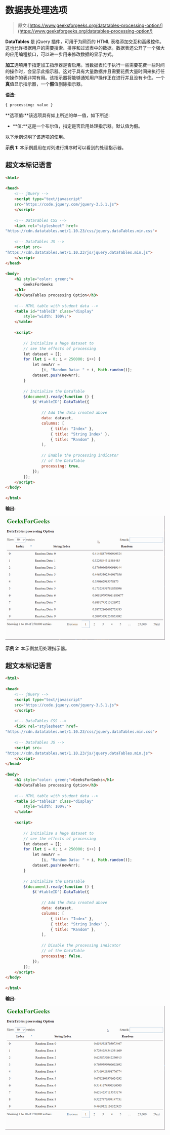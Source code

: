 # 数据表处理选项

> 原文:[https://www.geeksforgeeks.org/datatables-processing-option/](https://www.geeksforgeeks.org/datatables-processing-option/)

**DataTables** 是 jQuery 插件，可用于为网页的 HTML 表格添加交互和高级控件。这也允许根据用户的需要搜索、排序和过滤表中的数据。数据表还公开了一个强大的应用编程接口，可以进一步用来修改数据的显示方式。

**加工**选项用于指定加工指示器是否启用。当数据表忙于执行一些需要花费一些时间的操作时，会显示此指示器。这对于具有大量数据并且需要花费大量时间来执行任何操作的表非常有用。该指示器将能够通知用户操作正在进行并且没有卡住。一个**真**值显示指示器，一个**假**值删除指示器。

**语法:**

```html
{ processing: value }
```

**选项值:**该选项具有如上所述的单一值，如下所述:

*   **值:**这是一个布尔值，指定是否启用处理指示器。默认值为假。

以下示例说明了该选项的使用。

**示例 1:** 本示例启用在对列进行排序时可以看到的处理指示器。

## 超文本标记语言

```html
<html>

<head>
    <!-- jQuery -->
    <script type="text/javascript" 
    src="https://code.jquery.com/jquery-3.5.1.js">
    </script>

    <!-- DataTables CSS -->
    <link rel="stylesheet" href=
"https://cdn.datatables.net/1.10.23/css/jquery.dataTables.min.css">

    <!-- DataTables JS -->
    <script src=
"https://cdn.datatables.net/1.10.23/js/jquery.dataTables.min.js">
    </script>
</head>

<body>
    <h1 style="color: green;">
        GeeksForGeeks
    </h1>
    <h3>DataTables processing Option</h3>

    <!-- HTML table with student data -->
    <table id="tableID" class="display" 
        style="width: 100%;">
    </table>

    <script>

        // Initialize a huge dataset to 
        // see the effects of processing
        let dataset = [];
        for (let i = 0; i < 250000; i++) {
            let newArr =
                [i, "Random Data: " + i, Math.random()];
            dataset.push(newArr);
        }

        // Initialize the DataTable
        $(document).ready(function () {
            $('#tableID').DataTable({

                // Add the data created above
                data: dataset,
                columns: [
                    { title: "Index" },
                    { title: "String Index" },
                    { title: "Random" },
                ],

                // Enable the processing indicator
                // of the DataTable
                processing: true,
            });
        });
    </script>
</body>

</html>
```

**输出:**

![](img/a5a04e43da52a41eec09da6f6dc86b7f.png)

**示例 2:** 本示例禁用处理指示器。

## 超文本标记语言

```html
<html>

<head>
    <!-- jQuery -->
    <script type="text/javascript" 
    src="https://code.jquery.com/jquery-3.5.1.js">
    </script>

    <!-- DataTables CSS -->
    <link rel="stylesheet" href=
"https://cdn.datatables.net/1.10.23/css/jquery.dataTables.min.css">

    <!-- DataTables JS -->
    <script src=
"https://cdn.datatables.net/1.10.23/js/jquery.dataTables.min.js">
    </script>
</head>

<body>
    <h1 style="color: green;">GeeksForGeeks</h1>
    <h3>DataTables processing Option</h3>

    <!-- HTML table with student data -->
    <table id="tableID" class="display"
        style="width: 100%;">
    </table>

    <script>

        // Initialize a huge dataset to 
        // see the effects of processing
        let dataset = [];
        for (let i = 0; i < 250000; i++) {
            let newArr =
                [i, "Random Data: " + i, Math.random()];
            dataset.push(newArr);
        }

        // Initialize the DataTable
        $(document).ready(function () {
            $('#tableID').DataTable({

                // Add the data created above
                data: dataset,
                columns: [
                    { title: "Index" },
                    { title: "String Index" },
                    { title: "Random" },
                ],

                // Disable the processing indicator
                // of the DataTable
                processing: false,
            });
        });
    </script>
</body>

</html>
```

**输出:**

![](img/48f957b62c2004f0c3adbaa58774043f.png)